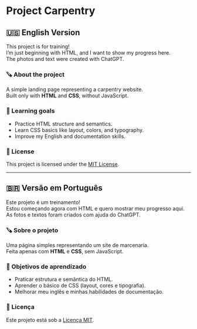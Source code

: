 # Project Carpentry

## 🇺🇸 English Version

This project is for training!  
I’m just beginning with HTML, and I want to show my progress here.  
The photos and text were created with ChatGPT.  

### 🪚 About the project
A simple landing page representing a carpentry website.  
Built only with **HTML** and **CSS**, without JavaScript.  

### 🧠 Learning goals
- Practice HTML structure and semantics.  
- Learn CSS basics like layout, colors, and typography.  
- Improve my English and documentation skills.

### 📄 License
This project is licensed under the [MIT License](LICENSE).

---

## 🇧🇷 Versão em Português

Este projeto é um treinamento!  
Estou começando agora com HTML e quero mostrar meu progresso aqui.  
As fotos e textos foram criados com ajuda do ChatGPT.  

### 🪚 Sobre o projeto
Uma página simples representando um site de marcenaria.  
Feita apenas com **HTML** e **CSS**, sem JavaScript.  

### 🧠 Objetivos de aprendizado
- Praticar estrutura e semântica do HTML.  
- Aprender o básico de CSS (layout, cores e tipografia).  
- Melhorar meu inglês e minhas habilidades de documentação.

### 📄 Licença
Este projeto está sob a [Licença MIT](LICENSE).
